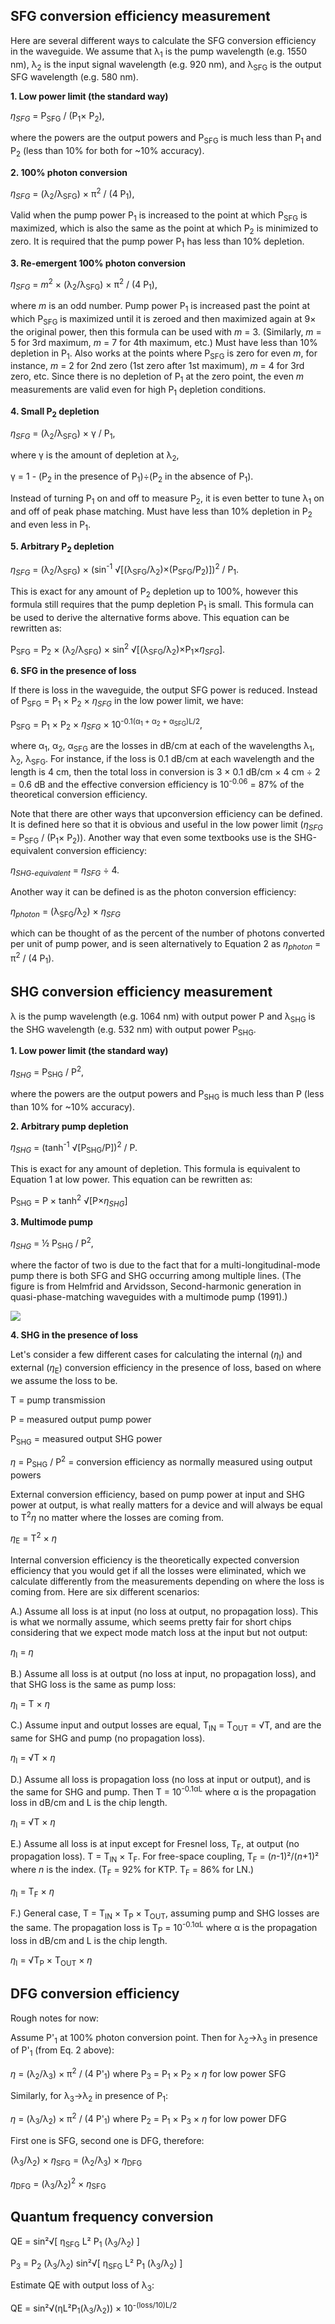 SFG conversion efficiency measurement
-------------------------------------

Here are several different ways to calculate the SFG conversion
efficiency in the waveguide. We assume that λ<sub>1</sub> is the pump wavelength
(e.g. 1550 nm), λ<sub>2</sub> is the input signal wavelength (e.g. 920 nm), and
λ<sub>SFG</sub> is the output SFG wavelength (e.g. 580 nm).

**1. Low power limit (the standard way)**

*η<sub>SFG</sub>* = P<sub>SFG</sub> / (P<sub>1</sub>× P<sub>2</sub>),

where the powers are the output powers and P<sub>SFG</sub> is much less than P<sub>1</sub>
and P<sub>2</sub> (less than 10% for both for \~10% accuracy).

**2. 100% photon conversion**

*η<sub>SFG</sub>* = (λ<sub>2</sub>/λ<sub>SFG</sub>) × π<sup>2</sup> / (4 P<sub>1</sub>),

Valid when the pump power P<sub>1</sub> is increased to the point at which P<sub>SFG</sub>
is maximized, which is also the same as the point at which P<sub>2</sub> is
minimized to zero. It is required that the pump power P<sub>1</sub> has less than
10% depletion.

**3. Re-emergent 100% photon conversion**

*η<sub>SFG</sub>* = *m*<sup>2</sup> × (λ<sub>2</sub>/λ<sub>SFG</sub>) × π<sup>2</sup> / (4 P<sub>1</sub>),

where *m* is an odd number. Pump power P<sub>1</sub> is increased past the point
at which P<sub>SFG</sub> is maximized until it is zeroed and then maximized again
at 9× the original power, then this formula can be used with *m* = 3.
(Similarly, *m* = 5 for 3rd maximum, *m* = 7 for 4th maximum, etc.)
Must have less than 10% depletion in P<sub>1</sub>. Also works at the points
where P<sub>SFG</sub> is zero for even *m*, for instance, *m* = 2 for 2nd zero
(1st zero after 1st maximum), *m* = 4 for 3rd zero, etc. Since
there is no depletion of P<sub>1</sub> at the zero point, the even *m*
measurements are valid even for high P<sub>1</sub> depletion conditions.

**4. Small P<sub>2</sub> depletion**

*η<sub>SFG</sub>* = (λ<sub>2</sub>/λ<sub>SFG</sub>) × γ / P<sub>1</sub>,

where γ is the amount of depletion at λ<sub>2</sub>,

γ = 1 - (P<sub>2</sub> in the presence of P<sub>1</sub>)÷(P<sub>2</sub> in the absence of P<sub>1</sub>).

Instead of turning P<sub>1</sub> on and off to measure P<sub>2</sub>, it is even better to
tune λ<sub>1</sub> on and off of peak phase matching. Must have less than 10%
depletion in P<sub>2</sub> and even less in P<sub>1</sub>.

**5. Arbitrary P<sub>2</sub> depletion**

*η<sub>SFG</sub>* = (λ<sub>2</sub>/λ<sub>SFG</sub>) × (sin<sup>-1</sup>
√\[(λ<sub>SFG</sub>/λ<sub>2</sub>)×(P<sub>SFG</sub>/P<sub>2</sub>)\])<sup>2</sup> / P<sub>1</sub>.

This is exact for any amount of P<sub>2</sub> depletion up to 100%, however this
formula still requires that the pump depletion P<sub>1</sub> is small. This
formula can be used to derive the alternative forms above. This equation
can be rewritten as:

P<sub>SFG</sub> = P<sub>2</sub> × (λ<sub>2</sub>/λ<sub>SFG</sub>) × sin<sup>2</sup>
√\[(λ<sub>SFG</sub>/λ<sub>2</sub>)×P<sub>1</sub>×*η<sub>SFG</sub>*\].

**6. SFG in the presence of loss**

If there is loss in the waveguide, the output SFG power is reduced.
Instead of P<sub>SFG</sub> = P<sub>1</sub> × P<sub>2</sub> × *η<sub>SFG</sub>* in the low power limit, we
have:

P<sub>SFG</sub> = P<sub>1</sub> × P<sub>2</sub> × *η<sub>SFG</sub>* × 10<sup>-0.1(α<sub>1</sub> + α<sub>2</sub> + α<sub>SFG</sub>)L/2</sup>,

where α<sub>1</sub>, α<sub>2</sub>, α<sub>SFG</sub> are the losses in dB/cm at each of the
wavelengths λ<sub>1</sub>, λ<sub>2</sub>, λ<sub>SFG</sub>. For instance, if the loss is 0.1 dB/cm
at each wavelength and the length is 4 cm, then the total loss in
conversion is 3 × 0.1 dB/cm × 4 cm ÷ 2 = 0.6 dB and the effective
conversion efficiency is 10<sup>-0.06</sup> = 87% of the theoretical conversion
efficiency.

Note that there are other ways that upconversion efficiency can be
defined. It is defined here so that it is obvious and useful in the low
power limit (*η<sub>SFG</sub>* = P<sub>SFG</sub> / (P<sub>1</sub>× P<sub>2</sub>)). Another way that even
some textbooks use is the SHG-equivalent conversion efficiency:

*η<sub>SHG-equivalent</sub>* = *η<sub>SFG</sub>* ÷ 4.

Another way it can be defined is as the photon conversion efficiency:

*η<sub>photon</sub>* = (λ<sub>SFG</sub>/λ<sub>2</sub>) × *η<sub>SFG</sub>*

which can be thought of as the percent of the number of photons
converted per unit of pump power, and is seen alternatively to Equation
2 as *η<sub>photon</sub>* = π<sup>2</sup> / (4 P<sub>1</sub>).

SHG conversion efficiency measurement
-------------------------------------

λ is the pump wavelength (e.g. 1064 nm) with output power P and λ<sub>SHG</sub>
is the SHG wavelength (e.g. 532 nm) with output power P<sub>SHG</sub>.

**1. Low power limit (the standard way)**

*η<sub>SHG</sub>* = P<sub>SHG</sub> / P<sup>2</sup>,

where the powers are the output powers and P<sub>SHG</sub> is much less than P
(less than 10% for \~10% accuracy).

**2. Arbitrary pump depletion**

*η<sub>SHG</sub>* = (tanh<sup>-1</sup> √\[P<sub>SHG</sub>/P\])<sup>2</sup> / P.

This is exact for any amount of depletion. This formula is equivalent to
Equation 1 at low power. This equation can be rewritten as:

P<sub>SHG</sub> = P × tanh<sup>2</sup> √\[P×*η<sub>SHG</sub>*\]

**3. Multimode pump**

*η<sub>SHG</sub>* = ½ P<sub>SHG</sub> / P<sup>2</sup>,

where the factor of two is due to the fact that for a
multi-longitudinal-mode pump there is both SFG and SHG occurring among
multiple lines. (The figure is from Helmfrid and Arvidsson,
Second-harmonic generation in quasi-phase-matching waveguides with a
multimode pump (1991).)

![](./media/image1.png)

**4. SHG in the presence of loss**

Let's consider a few different cases for calculating the internal
(*η*<sub>I</sub>) and external (*η*<sub>E</sub>) conversion efficiency in the presence of
loss, based on where we assume the loss to be.

T = pump transmission

P = measured output pump power

P<sub>SHG</sub> = measured output SHG power

*η* = P<sub>SHG</sub> / P<sup>2</sup> = conversion efficiency as normally measured using
output powers

External conversion efficiency, based on pump power at input and SHG
power at output, is what really matters for a device and will always be
equal to T<sup>2</sup>*η* no matter where the losses are coming from.

*η*<sub>E</sub> = T<sup>2</sup> × *η*

Internal conversion efficiency is the theoretically expected conversion
efficiency that you would get if all the losses were eliminated, which
we calculate differently from the measurements depending on where the
loss is coming from. Here are six different scenarios:

A.) Assume all loss is at input (no loss at output, no propagation
loss). This is what we normally assume, which seems pretty fair for
short chips considering that we expect mode match loss at the input but
not output:

*η*<sub>I</sub> = *η*

B.) Assume all loss is at output (no loss at input, no propagation
loss), and that SHG loss is the same as pump loss:

*η*<sub>I</sub> = T × *η*

C.) Assume input and output losses are equal, T<sub>IN</sub> = T<sub>OUT</sub> = √T, and
are the same for SHG and pump (no propagation loss).

*η*<sub>I</sub> = √T × *η*

D.) Assume all loss is propagation loss (no loss at input or output),
and is the same for SHG and pump. Then T = 10<sup>-0.1αL</sup> where α is the
propagation loss in dB/cm and L is the chip length.

*η*<sub>I</sub> = √T × *η*

E.) Assume all loss is at input except for Fresnel loss, T<sub>F</sub>, at output
(no propagation loss). T = T<sub>IN</sub> × T<sub>F</sub>. For free-space coupling, T<sub>F</sub> =
(*n*-1)²/(*n*+1)² where *n* is the index. (T<sub>F</sub> = 92% for KTP. T<sub>F</sub> =
86% for LN.)

*η*<sub>I</sub> = T<sub>F</sub> × *η*

F.) General case, T = T<sub>IN</sub> × T<sub>P</sub> × T<sub>OUT</sub>, assuming pump and SHG
losses are the same. The propagation loss is T<sub>P</sub> = 10<sup>-0.1αL</sup> where α
is the propagation loss in dB/cm and L is the chip length.

*η*<sub>I</sub> = √T<sub>P</sub> × T<sub>OUT</sub> × *η*

DFG conversion efficiency
-------------------------

Rough notes for now:

Assume P'<sub>1</sub> at 100% photon conversion point. Then for λ<sub>2</sub>→λ<sub>3</sub> in
presence of P'<sub>1</sub> (from Eq. 2 above):

*η* = (λ<sub>2</sub>/λ<sub>3</sub>) × π<sup>2</sup> / (4 P'<sub>1</sub>) where P<sub>3</sub> = P<sub>1</sub> × P<sub>2</sub> × *η* for
low power SFG

Similarly, for λ<sub>3</sub>→λ<sub>2</sub> in presence of P<sub>1</sub>:

*η* = (λ<sub>3</sub>/λ<sub>2</sub>) × π<sup>2</sup> / (4 P'<sub>1</sub>) where P<sub>2</sub> = P<sub>1</sub> × P<sub>3</sub> × *η* for
low power DFG

First one is SFG, second one is DFG, therefore:

(λ<sub>3</sub>/λ<sub>2</sub>) × *η*<sub>SFG</sub> = (λ<sub>2</sub>/λ<sub>3</sub>) × *η*<sub>DFG</sub>

*η*<sub>DFG</sub> = (λ<sub>3</sub>/λ<sub>2</sub>)<sup>2</sup> × *η*<sub>SFG</sub>

Quantum frequency conversion
----------------------------

QE = sin²√\[ η<sub>SFG</sub> L² P<sub>1</sub> (λ<sub>3</sub>/λ<sub>2</sub>) \]

P<sub>3</sub> = P<sub>2</sub> (λ<sub>3</sub>/λ<sub>2</sub>) sin²√\[ η<sub>SFG</sub> L² P<sub>1</sub> (λ<sub>3</sub>/λ<sub>2</sub>) \]

Estimate QE with output loss of λ<sub>3</sub>:

QE = sin²√(ηL²P<sub>1</sub>(λ<sub>3</sub>/λ<sub>2</sub>)) × 10<sup>-(loss/10)L/2</sup>
